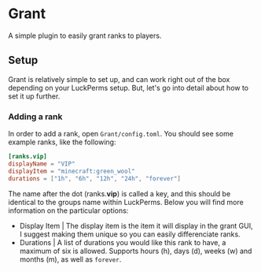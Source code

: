 # Grant

A simple plugin to easily grant ranks to players.

## Setup

Grant is relatively simple to set up, and can work right out of the box depending on your LuckPerms setup. But, let's go into detail about how to set it up further.

### Adding a rank

In order to add a rank, open `Grant/config.toml`. You should see some example ranks, like the following:

```toml
[ranks.vip]
displayName = "VIP"
displayItem = "minecraft:green_wool"
durations = ["1h", "6h", "12h", "24h", "forever"]
```

The name after the dot (ranks.**vip**) is called a key, and this should be identical to the groups name within LuckPerms. Below you will find more information on the particular options:

- Display Item | The display item is the item it will display in the grant GUI, I suggest making them unique so you can easily differenciate ranks.
- Durations | A list of durations you would like this rank to have, a maximum of six is allowed. Supports hours (h), days (d), weeks (w) and months (m), as well as `forever`.